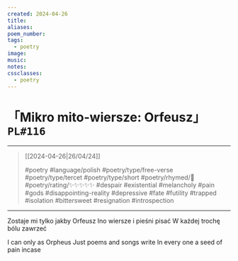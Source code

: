 ```yaml
---
created: 2024-04-26
title:
aliases:
poem_number:
tags:
  - poetry
image:
music:
notes:
cssclasses:
  - poetry
---
```

# 「Mikro mito-wiersze: Orfeusz」 `PL#116`

---

> [[2024-04-26|26/04/24]]
> 
> #poetry 
> #language/polish 
> #poetry/type/free-verse #poetry/type/tercet #poetry/type/short 
> #poetry/rhymed/🔴 
> #poetry/rating/✨✨✨✨✨ 
> #despair #existential #melancholy #pain #gods #disappointing-reality #depressive #fate #futility #trapped #isolation #bittersweet #resignation #introspection 

---

Zostaje mi tylko jakby Orfeusz
Ino wiersze i pieśni pisać
W każdej trochę bólu zawrzeć

I can only as Orpheus
Just poems and songs write
In every one a seed of pain incase